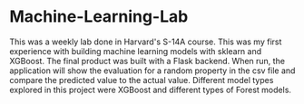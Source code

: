 # Machine-Learning-Lab

This was a weekly lab done in Harvard's S-14A course. This was my first experience with building machine learning models with sklearn and XGBoost. The final product was built with a Flask backend. When run, the application will show the evaluation for a random property in the csv file and compare the predicted value to the actual value. Different model types explored in this project were XGBoost and different types of Forest models.
